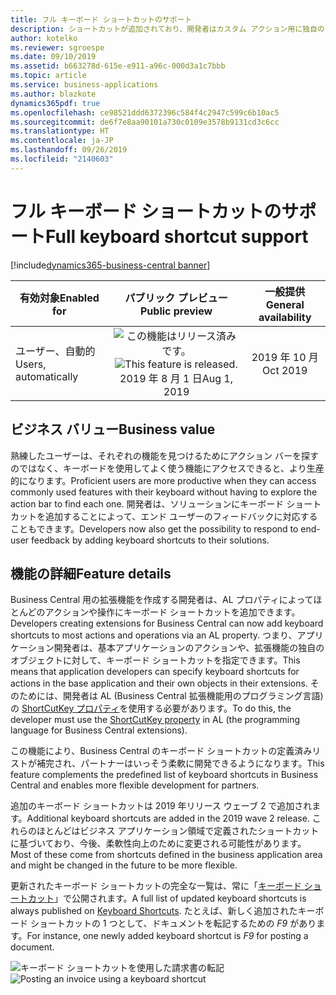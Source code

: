 ```yaml
---
title: フル キーボード ショートカットのサポート
description: ショートカットが追加されており、開発者はカスタム アクション用に独自のキーボード ショートカットを追加できます。
author: kotelko
ms.reviewer: sgroespe
ms.date: 09/10/2019
ms.assetid: b663278d-615e-e911-a96c-000d3a1c7bbb
ms.topic: article
ms.service: business-applications
ms.author: blazkote
dynamics365pdf: true
ms.openlocfilehash: ce98521ddd6372396c584f4c2947c599c6b10ac5
ms.sourcegitcommit: de6f7e8aa90101a730c0109e3578b9131cd3c6cc
ms.translationtype: HT
ms.contentlocale: ja-JP
ms.lasthandoff: 09/26/2019
ms.locfileid: "2140603"
---
```

# <a name="full-keyboard-shortcut-support"></a><span data-ttu-id="4ccb7-103">フル キーボード ショートカットのサポート</span><span class="sxs-lookup"><span data-stu-id="4ccb7-103">Full keyboard shortcut support</span></span>
[!include[dynamics365-business-central banner](../includes/dynamics365-business-central.md)]

| <span data-ttu-id="4ccb7-104">有効対象</span><span class="sxs-lookup"><span data-stu-id="4ccb7-104">Enabled for</span></span>    |  <span data-ttu-id="4ccb7-105">パブリック プレビュー</span><span class="sxs-lookup"><span data-stu-id="4ccb7-105">Public preview</span></span> | <span data-ttu-id="4ccb7-106">一般提供</span><span class="sxs-lookup"><span data-stu-id="4ccb7-106">General availability</span></span> | 
| ---------- | :----------: |:----------: |
|<span data-ttu-id="4ccb7-107">ユーザー、自動的</span><span class="sxs-lookup"><span data-stu-id="4ccb7-107">Users, automatically</span></span>|<span data-ttu-id="4ccb7-108">![この機能はリリース済みです。](/dynamics365-release-plan/media/green-checkmark.png "この機能はリリース済みです。")</span><span class="sxs-lookup"><span data-stu-id="4ccb7-108">![This feature is released.](/dynamics365-release-plan/media/green-checkmark.png "This feature is released.")</span></span> <span data-ttu-id="4ccb7-109">2019 年 8 月 1 日</span><span class="sxs-lookup"><span data-stu-id="4ccb7-109">Aug 1, 2019</span></span>| <span data-ttu-id="4ccb7-110">2019 年 10 月</span><span class="sxs-lookup"><span data-stu-id="4ccb7-110">Oct 2019</span></span>|


## <a name="business-value"></a><span data-ttu-id="4ccb7-111">ビジネス バリュー</span><span class="sxs-lookup"><span data-stu-id="4ccb7-111">Business value</span></span>
<!-- bv start -->
<span data-ttu-id="4ccb7-112">熟練したユーザーは、それぞれの機能を見つけるためにアクション バーを探すのではなく、キーボードを使用してよく使う機能にアクセスできると、より生産的になります。</span><span class="sxs-lookup"><span data-stu-id="4ccb7-112">Proficient users are more productive when they can access commonly used features with their keyboard without having to explore the action bar to find each one.</span></span> <span data-ttu-id="4ccb7-113">開発者は、ソリューションにキーボード ショートカットを追加することによって、エンド ユーザーのフィードバックに対応することもできます。</span><span class="sxs-lookup"><span data-stu-id="4ccb7-113">Developers now also get the possibility to respond to end-user feedback by adding keyboard shortcuts to their solutions.</span></span>
<!-- bv end -->



## <a name="feature-details"></a><span data-ttu-id="4ccb7-114">機能の詳細</span><span class="sxs-lookup"><span data-stu-id="4ccb7-114">Feature details</span></span>
<!--feature detail start -->
<span data-ttu-id="4ccb7-115">Business Central 用の拡張機能を作成する開発者は、AL プロパティによってほとんどのアクションや操作にキーボード ショートカットを追加できます。</span><span class="sxs-lookup"><span data-stu-id="4ccb7-115">Developers creating extensions for Business Central can now add keyboard shortcuts to most actions and operations via an AL property.</span></span> <span data-ttu-id="4ccb7-116">つまり、アプリケーション開発者は、基本アプリケーションのアクションや、拡張機能の独自のオブジェクトに対して、キーボード ショートカットを指定できます。</span><span class="sxs-lookup"><span data-stu-id="4ccb7-116">This means that application developers can specify keyboard shortcuts for actions in the base application and their own objects in their extensions.</span></span> <span data-ttu-id="4ccb7-117">そのためには、開発者は AL (Business Central 拡張機能用のプログラミング言語) の [ShortCutKey プロパティ](https://docs.microsoft.com/dynamics365/business-central/dev-itpro/developer/properties/devenv-shortcutkey-property "ShortCutKey プロパティ")を使用する必要があります。</span><span class="sxs-lookup"><span data-stu-id="4ccb7-117">To do this, the developer must use the [ShortCutKey property](https://docs.microsoft.com/dynamics365/business-central/dev-itpro/developer/properties/devenv-shortcutkey-property "ShortCutKey Property") in AL (the programming language for Business Central extensions).</span></span>

<span data-ttu-id="4ccb7-118">この機能により、Business Central のキーボード ショートカットの定義済みリストが補完され、パートナーはいっそう柔軟に開発できるようになります。</span><span class="sxs-lookup"><span data-stu-id="4ccb7-118">This feature complements the predefined list of keyboard shortcuts in Business Central and enables more flexible development for partners.</span></span>

<span data-ttu-id="4ccb7-119">追加のキーボード ショートカットは 2019 年リリース ウェーブ 2 で追加されます。</span><span class="sxs-lookup"><span data-stu-id="4ccb7-119">Additional keyboard shortcuts are added in the 2019 wave 2 release.</span></span> <span data-ttu-id="4ccb7-120">これらのほとんどはビジネス アプリケーション領域で定義されたショートカットに基づいており、今後、柔軟性向上のために変更される可能性があります。</span><span class="sxs-lookup"><span data-stu-id="4ccb7-120">Most of these come from shortcuts defined in the business application area and might be changed in the future to be more flexible.</span></span>


<span data-ttu-id="4ccb7-121">更新されたキーボード ショートカットの完全な一覧は、常に「[キーボード ショートカット](https://go.microsoft.com/fwlink/?LinkId=2064754)」で公開されます。</span><span class="sxs-lookup"><span data-stu-id="4ccb7-121">A full list of updated keyboard shortcuts is always published on [Keyboard Shortcuts](https://go.microsoft.com/fwlink/?LinkId=2064754).</span></span> <span data-ttu-id="4ccb7-122">たとえば、新しく追加されたキーボード ショートカットの 1 つとして、ドキュメントを転記するための *F9* があります。</span><span class="sxs-lookup"><span data-stu-id="4ccb7-122">For instance, one newly added keyboard shortcut is *F9* for posting a document.</span></span>

<span data-ttu-id="4ccb7-123">![キーボード ショートカットを使用した請求書の転記](media/posting.png "キーボード ショートカットを使用した請求書の転記")</span><span class="sxs-lookup"><span data-stu-id="4ccb7-123">![Posting an invoice using a keyboard shortcut](media/posting.png "Posting an invoice using a keyboard shortcut")</span></span>
<!--feature detail end -->











